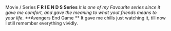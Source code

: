 Movie / Series
**F R I E N D S Series**
_It is one of my Favourite series since it gave me comfort, and gave the meaning to what yout friends means to your life._
**Avengers End Game **
It gave me chills just watching it, till now I still remember everything vividly.
